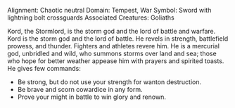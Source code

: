 Alignment: Chaotic neutral
Domain: Tempest, War
Symbol: Sword with lightning bolt crossguards
Associated Creatures: Goliaths

Kord, the Stormlord, is the storm god and the lord of battle and warfare. Kord is the storm god and the lord of battle. He revels in strength, battlefield prowess, and thunder. Fighters and athletes revere him. He is a mercurial god, unbridled and wild, who summons storms over land and sea; those who hope for better weather appease him with prayers and spirited toasts. He gives few commands:

- Be strong, but do not use your strength for wanton destruction.
- Be brave and scorn cowardice in any form.
- Prove your might in battle to win glory and renown.